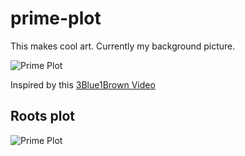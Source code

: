 # prime-plot

This makes cool art. Currently my background picture.

![Prime Plot](https://github.com/evilpegasus/test/blob/master/polar.png)

Inspired by this [3Blue1Brown Video](https://www.youtube.com/watch?v=EK32jo7i5LQ)

## Roots plot
![Prime Plot](https://github.com/evilpegasus/test/blob/master/output/roots.png)
